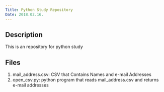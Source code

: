 ```yaml
---
Title: Python Study Repository
Date: 2018.02.16.
---
```


## Description
This is an repository for python study

## Files
1. mail_address.csv: CSV that Contains Names and e-mail Addresses
1. open_csv.py: python program that reads mail_address.csv and returns e-mail addresses